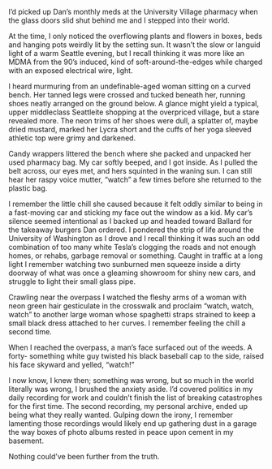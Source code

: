 I’d picked up Dan’s monthly meds at the University Village pharmacy when the glass doors slid shut behind me and I stepped into their world. 

At the time, I only noticed the overflowing plants and flowers in boxes, beds and hanging pots weirdly lit by the setting sun. It wasn’t the slow or languid light of a warm Seattle evening, but I recall thinking it was more like an MDMA from the 90’s induced, kind of soft-around-the-edges while charged with an exposed electrical wire, light.

I heard murmuring from an undefinable-aged woman sitting on a curved bench. Her tanned legs were crossed and tucked beneath her, running shoes neatly arranged on the ground below. A glance might yield a typical, upper middleclass Seattleite shopping at the overpriced village, but a stare revealed more. The neon trims of her shoes were dull, a splatter of, maybe dried mustard, marked her Lycra short and the cuffs of her yoga sleeved athletic top were grimy and darkened. 

Candy wrappers littered the bench where she packed and unpacked her used pharmacy bag. My car softly beeped, and I got inside. As I pulled the belt across, our eyes met, and hers squinted in the waning sun. I can still hear her raspy voice mutter, “watch” a few times before she returned to the plastic bag.

I remember the little chill she caused because it felt oddly similar to being in a fast-moving car and sticking my face out the window as a kid. My car’s silence seemed intentional as I backed up and headed toward Ballard for the takeaway burgers Dan ordered. I pondered the strip of life around the University of Washington as I drove and I recall thinking it was such an odd combination of too many white Tesla’s clogging the roads and not enough homes, or rehabs, garbage removal or something. Caught in traffic at a long light I remember watching two sunburned men squeeze inside a dirty doorway of what was once a gleaming showroom for shiny new cars, and struggle to light their small glass pipe. 

Crawling near the overpass I watched the fleshy arms of a woman with neon green hair gesticulate in the crosswalk and proclaim “watch, watch, watch” to another large woman whose spaghetti straps strained to keep a small black dress attached to her curves. I remember feeling the chill a second time.

When I reached the overpass, a man’s face surfaced out of the weeds. A forty- something white guy twisted his black baseball cap to the side, raised his face skyward and yelled, “watch!” 

I now know, I knew then; something was wrong, but so much in the world literally was wrong, I brushed the anxiety aside. I’d covered politics in my daily recording for work and couldn’t finish the list of breaking catastrophes for the first time. The second recording, my personal archive, ended up being what they really wanted. Gulping down the irony, I remember lamenting those recordings would likely end up gathering dust in a garage the way boxes of photo albums rested in peace upon cement in my basement. 

Nothing could’ve been further from the truth.